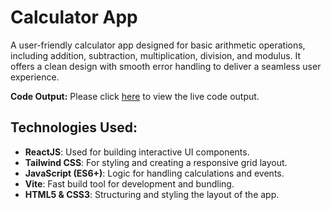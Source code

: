 # Calculator App

A user-friendly calculator app designed for basic arithmetic operations, including addition, subtraction, multiplication, division, and modulus. It offers a clean design with smooth error handling to deliver a seamless user experience.

**Code Output:**
Please click [here](https://sushilkumar567.github.io/2-calculator-app/) to view the live code output.

## Technologies Used:

- **ReactJS**: Used for building interactive UI components.
- **Tailwind CSS**: For styling and creating a responsive grid layout.
- **JavaScript (ES6+)**: Logic for handling calculations and events.
- **Vite**: Fast build tool for development and bundling.
- **HTML5 & CSS3**: Structuring and styling the layout of the app.
